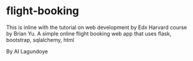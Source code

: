 # flight-booking
This is inline with the tutorial on web development by Edx Harvard course by Brian Yu. 
A simple online flight booking web app that uses flask, bootstrap, sqlalchemy, html

By AI Lagundoye
